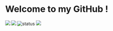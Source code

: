 #  Welcome to my GitHub !　
  <img align="left" src="https://github-readme-stats.vercel.app/api?username=suzusou&count_private=true&show_icons=true&theme=while" />


  <img align="left" src="https://github-readme-stats.vercel.app/api/top-langs/?username=suzusou&theme=whileshow_icons=ture" />


<img alt="status" src="https://github-profile-summary-cards.vercel.app/api/cards/profile-details?username=suzusou&theme=default" />

 <img src="https://komarev.com/ghpvc/?username=suzusou&color=lightgrey"/>
